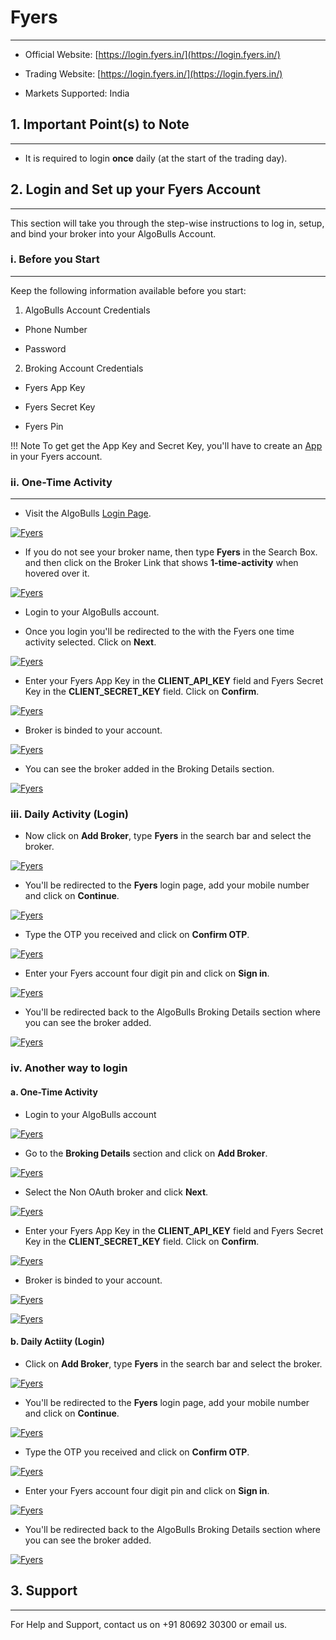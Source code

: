 # Fyers
---

* Official Website: [https://login.fyers.in/](https://login.fyers.in/)

* Trading Website: [https://login.fyers.in/](https://login.fyers.in/)

* Markets Supported: India

## 1. Important Point(s) to Note

---

* It is required to login **once** daily (at the start of the trading day).

## 2. Login and Set up your Fyers Account
---
This section will take you through the step-wise instructions to log in, setup, and bind your broker into your AlgoBulls Account.

### i. Before you Start
---
Keep the following information available before you start:

1) AlgoBulls Account Credentials

* Phone Number

* Password

2) Broking Account Credentials

* Fyers App Key

* Fyers Secret Key

* Fyers Pin

!!! Note
    To get get the App Key and Secret Key, you'll have to create an [App](https://myapi.fyers.in/docsv3#tag/App-Creation/Individual-Apps) in your Fyers account.

### ii. One-Time Activity
---
* Visit the AlgoBulls [Login Page](https://app.algobulls.com/user/login).

[//]: # (* If you do not see your broker name, then click on **+ x more** where x is the number of brokers.)

[![Fyers](imgs/algo_home.png "Click to Enlarge or Ctrl+Click to open in a new Tab") ](imgs/algo_home.png)

* If you do not see your broker name, then type **Fyers** in the Search Box. and then click on the Broker Link that shows **1-time-activity** when hovered over it.

[![Fyers](imgs/fyers/one_time_activity.png "Click to Enlarge or Ctrl+Click to open in a new Tab") ](imgs/fyers/one_time_activity.png)

* Login to your AlgoBulls account.

* Once you login you'll be redirected to the with the Fyers one time activity selected. Click on **Next**.

[![Fyers](imgs/fyers/one_time_activity_selected.png "Click to Enlarge or Ctrl+Click to open in a new Tab") ](imgs/fyers/one_time_activity_selected.png)

* Enter your Fyers App Key in the **CLIENT_API_KEY** field and Fyers Secret Key in the **CLIENT_SECRET_KEY** field. Click on **Confirm**.

[![Fyers](imgs/fyers/one_time_activity_creds.png "Click to Enlarge or Ctrl+Click to open in a new Tab") ](imgs/fyers/one_time_activity_creds.png)

* Broker is binded to your account.

[![Fyers](imgs/fyers/non_oauth_broker_added.png "Click to Enlarge or Ctrl+Click to open in a new Tab") ](imgs/fyers/non_oauth_broker_added.png)

* You can see the broker added in the Broking Details section.

[![Fyers](imgs/fyers/non_oauth_broker_visible.png "Click to Enlarge or Ctrl+Click to open in a new Tab") ](imgs/fyers/non_oauth_broker_visible.png)

### iii. Daily Activity (Login)

* Now click on **Add Broker**, type **Fyers** in the search bar and select the broker.

[![Fyers](imgs/fyers/select_oauth_broker.png "Click to Enlarge or Ctrl+Click to open in a new Tab") ](imgs/fyers/select_oauth_broker.png)

* You'll be redirected to the **Fyers** login page, add your mobile number and click on **Continue**.

[![Fyers](imgs/fyers/oauth_login_1.png "Click to Enlarge or Ctrl+Click to open in a new Tab") ](imgs/fyers/oauth_login_1.png)

* Type the OTP you received and click on **Confirm OTP**.

[![Fyers](imgs/fyers/oauth_login_2.png "Click to Enlarge or Ctrl+Click to open in a new Tab") ](imgs/fyers/oauth_login_2.png)

* Enter your Fyers account four digit pin and click on **Sign in**.

[![Fyers](imgs/fyers/oauth_login_3.png "Click to Enlarge or Ctrl+Click to open in a new Tab") ](imgs/fyers/oauth_login_3.png)

* You'll be redirected back to the AlgoBulls Broking Details section where you can see the broker added.

[![Fyers](imgs/fyers/oauth_broker_added.png "Click to Enlarge or Ctrl+Click to open in a new Tab") ](imgs/fyers/oauth_broker_added.png)

### iv. Another way to login

#### a. One-Time Activity

* Login to your AlgoBulls account

[![Fyers](imgs/algo_home.png "Click to Enlarge or Ctrl+Click to open in a new Tab") ](imgs/algo_home.png)

* Go to the **Broking Details** section and click on **Add Broker**.

[![Fyers](imgs/broking_details.png "Click to Enlarge or Ctrl+Click to open in a new Tab") ](imgs/broking_details.png)

* Select the Non OAuth broker and click **Next**.

[![Fyers](imgs/fyers/search_broker_nonoauth.png "Click to Enlarge or Ctrl+Click to open in a new Tab") ](imgs/fyers/search_broker_nonoauth.png)

* Enter your Fyers App Key in the **CLIENT_API_KEY** field and Fyers Secret Key in the **CLIENT_SECRET_KEY** field. Click on **Confirm**.

[![Fyers](imgs/fyers/one_time_activity_creds.png "Click to Enlarge or Ctrl+Click to open in a new Tab") ](imgs/fyers/one_time_activity_creds.png)

* Broker is binded to your account.

[![Fyers](imgs/fyers/non_oauth_broker_added.png "Click to Enlarge or Ctrl+Click to open in a new Tab") ](imgs/fyers/non_oauth_broker_added.png)

[![Fyers](imgs/fyers/non_oauth_broker_visible.png "Click to Enlarge or Ctrl+Click to open in a new Tab") ](imgs/fyers/non_oauth_broker_visible.png)

#### b. Daily Actiity (Login)

* Click on **Add Broker**, type **Fyers** in the search bar and select the broker.

[![Fyers](imgs/fyers/select_oauth_broker.png "Click to Enlarge or Ctrl+Click to open in a new Tab") ](imgs/fyers/select_oauth_broker.png)

* You'll be redirected to the **Fyers** login page, add your mobile number and click on **Continue**.

[![Fyers](imgs/fyers/oauth_login_1.png "Click to Enlarge or Ctrl+Click to open in a new Tab") ](imgs/fyers/oauth_login_1.png)

* Type the OTP you received and click on **Confirm OTP**.

[![Fyers](imgs/fyers/oauth_login_2.png "Click to Enlarge or Ctrl+Click to open in a new Tab") ](imgs/fyers/oauth_login_2.png)

* Enter your Fyers account four digit pin and click on **Sign in**.

[![Fyers](imgs/fyers/oauth_login_3.png "Click to Enlarge or Ctrl+Click to open in a new Tab") ](imgs/fyers/oauth_login_3.png)

* You'll be redirected back to the AlgoBulls Broking Details section where you can see the broker added.

[![Fyers](imgs/fyers/oauth_broker_added.png "Click to Enlarge or Ctrl+Click to open in a new Tab") ](imgs/fyers/oauth_broker_added.png)

## 3. Support
---

For Help and Support, contact us on +91 80692 30300 or email us.